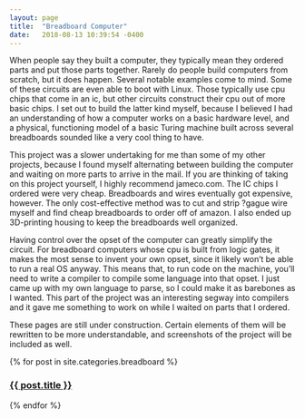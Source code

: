 ```yaml
---
layout: page
title:  "Breadboard Computer"
date:   2018-08-13 10:39:54 -0400
---
```

<p>
	When people say they built a computer, they typically mean they ordered parts and put those parts together. Rarely do people build computers from scratch, but it does happen. Several notable examples come to mind. Some of these circuits are even able to boot with Linux. Those typically use cpu chips that come in an ic, but other circuits construct their cpu out of more basic chips. I set out to build the latter kind myself, because I believed I had an understanding of how a computer works on a basic hardware level, and a physical, functioning model of a basic Turing machine built across several breadboards sounded like a very cool thing to have.
</p>
<p>
	This project was a slower undertaking for me than some of my other projects, because I found myself alternating between building the computer and waiting on more parts to arrive in the mail. If you are thinking of taking on this project yourself, I highly recommend jameco.com. The IC chips I ordered were very cheap. Breadboards and wires eventually got expensive, however. The only cost-effective method was to cut and strip ?gague wire myself and find cheap breadboards to order off of amazon. I also ended up 3D-printing housing to keep the breadboards well organized.
</p>
<p>
	Having control over the opset of the computer can greatly simplify the circuit. For breadboard computers whose cpu is built from logic gates, it makes the most sense to invent your own opset, since it likely won’t be able to run a real OS anyway. This means that, to run code on the machine, you’ll need to write a compiler to compile some language into that opset. I just came up with my own language to parse, so I could make it as barebones as I wanted. This part of the project was an interesting segway into compilers and it gave me something to work on while I waited on parts that I ordered. 
</p>
<p>
	These pages are still under construction. Certain elements of them will be rewritten to be more understandable, and screenshots of the project will be included as well.
</p>

{% for post in site.categories.breadboard %}
<h3><a href="{{ post.url }}">{{ post.title }}</a></h3>
{% endfor %}